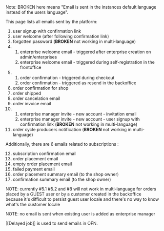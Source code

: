 Note: BROKEN here means "Email is sent in the instances default language instead of the users language".

This page lists all emails sent by the platform:
1. user signup with confirmation link
2. user welcome (after following confirmation link)
3. forgotten password (**BROKEN** not working in multi-language)
4. 1. enterprise welcome email - triggered after enterprise creation on admin/enterprises
   2. enterprise welcome email - triggered during self-registration in the frontoffice
5. 1. order confirmation - triggered during checkout
   2. order confirmation - triggered as resend in the backoffice
6. order confirmation for shop
7. order shipped
8. order cancelation email
9. order invoice email
10. 1. enterprise manager invite - new account - invitation email
    2. enterprise manager invite - new account - user signup with confirmation link (**BROKEN** not working in multi-language)
11. order cycle producers notification (**BROKEN** not working in multi-language) 

Additionally, there are 6 emails related to subscriptions :

12. subscription confirmation email
13. order placement email
14. empty order placement email
15. failed payment email
16. order placement summary email (to the shop owner)
17. confirmation summary email (to the shop owner)


NOTE: currently #5.1 #5.2 and #8 will not work in multi-language for orders placed by a GUEST user or by a customer created in the backoffice because it's difficult to persist guest user locale and there's no way to know what's the customer locale

NOTE: no email is sent when existing user is added as enterprise manager

[[Delayed job]] is used to send emails in OFN.